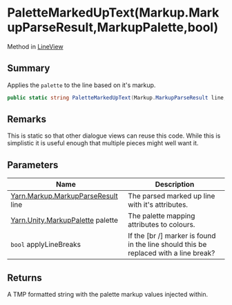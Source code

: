 # PaletteMarkedUpText(Markup.MarkupParseResult,MarkupPalette,bool)

Method in [LineView](yarn.unity.lineview.md)

## Summary

Applies the `palette` to the line based on it's markup.

```csharp
public static string PaletteMarkedUpText(Markup.MarkupParseResult line, MarkupPalette palette, bool applyLineBreaks = true)
```

## Remarks

This is static so that other dialogue views can reuse this code. While this is simplistic it is useful enough that multiple pieces might well want it.

## Parameters

| Name                                                                   | Description                                                                           |
| ---------------------------------------------------------------------- | ------------------------------------------------------------------------------------- |
| [Yarn.Markup.MarkupParseResult](yarn.markup.markupparseresult.md) line | The parsed marked up line with it's attributes.                                       |
| [Yarn.Unity.MarkupPalette](yarn.unity.markuppalette.md) palette        | The palette mapping attributes to colours.                                            |
| `bool` applyLineBreaks                                                 | If the \[br /] marker is found in the line should this be replaced with a line break? |

## Returns

A TMP formatted string with the palette markup values injected within.

